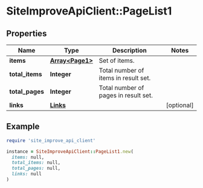 # SiteImproveApiClient::PageList1

## Properties

| Name | Type | Description | Notes |
| ---- | ---- | ----------- | ----- |
| **items** | [**Array&lt;Page1&gt;**](Page1.md) | Set of items. |  |
| **total_items** | **Integer** | Total number of items in result set. |  |
| **total_pages** | **Integer** | Total number of pages in result set. |  |
| **links** | [**Links**](Links.md) |  | [optional] |

## Example

```ruby
require 'site_improve_api_client'

instance = SiteImproveApiClient::PageList1.new(
  items: null,
  total_items: null,
  total_pages: null,
  links: null
)
```

